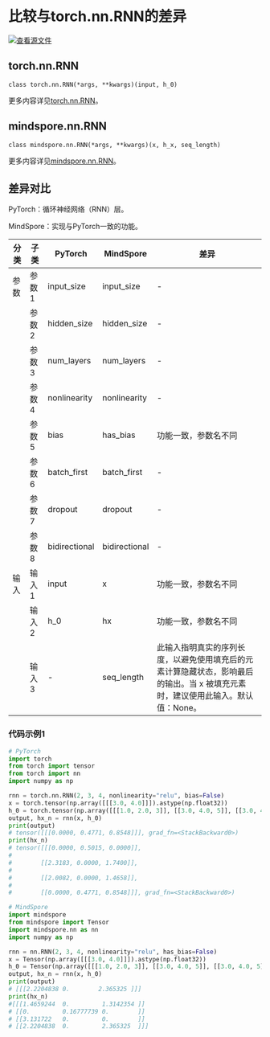 # 比较与torch.nn.RNN的差异

[![查看源文件](https://mindspore-website.obs.cn-north-4.myhuaweicloud.com/website-images/master/resource/_static/logo_source.svg)](https://gitee.com/mindspore/docs/blob/master/docs/mindspore/source_zh_cn/note/api_mapping/pytorch_diff/RNN.md)

## torch.nn.RNN

```text
class torch.nn.RNN(*args, **kwargs)(input, h_0)
```

更多内容详见[torch.nn.RNN](https://pytorch.org/docs/1.8.1/generated/torch.nn.RNN.html)。

## mindspore.nn.RNN

```text
class mindspore.nn.RNN(*args, **kwargs)(x, h_x, seq_length)
```

更多内容详见[mindspore.nn.RNN](https://www.mindspore.cn/docs/zh-CN/master/api_python/nn/mindspore.nn.RNN.html)。

## 差异对比

PyTorch：循环神经网络（RNN）层。

MindSpore：实现与PyTorch一致的功能。

| 分类 | 子类 |PyTorch | MindSpore | 差异 |
| --- | --- | --- | --- |---|
| 参数 | 参数1 | input_size | input_size   | - |
| | 参数2 | hidden_size | hidden_size |  - |
| | 参数3 | num_layers | num_layers | - |
| | 参数4 | nonlinearity |  nonlinearity | - |
| | 参数5 | bias | has_bias | 功能一致，参数名不同 |
| | 参数6 | batch_first | batch_first | - |
| | 参数7 | dropout | dropout | - |
| | 参数8 | bidirectional | bidirectional | - |
|输入 | 输入1 | input        | x       | 功能一致，参数名不同 |
|      | 输入2 | h_0       | hx      | 功能一致，参数名不同 |
|      | 输入3 | -    | seq_length      | 此输入指明真实的序列长度，以避免使用填充后的元素计算隐藏状态，影响最后的输出。当 x 被填充元素时，建议使用此输入。默认值：None。 |

### 代码示例1

```python
# PyTorch
import torch
from torch import tensor
from torch import nn
import numpy as np

rnn = torch.nn.RNN(2, 3, 4, nonlinearity="relu", bias=False)
x = torch.tensor(np.array([[[3.0, 4.0]]]).astype(np.float32))
h_0 = torch.tensor(np.array([[[1.0, 2.0, 3]], [[3.0, 4.0, 5]], [[3.0, 4.0, 5]], [[3.0, 4.0, 5]]]).astype(np.float32))
output, hx_n = rnn(x, h_0)
print(output)
# tensor([[[0.0000, 0.4771, 0.8548]]], grad_fn=<StackBackward0>)
print(hx_n)
# tensor([[[0.0000, 0.5015, 0.0000]],
#
#        [[2.3183, 0.0000, 1.7400]],
#
#        [[2.0082, 0.0000, 1.4658]],
#
#        [[0.0000, 0.4771, 0.8548]]], grad_fn=<StackBackward0>)

# MindSpore
import mindspore
from mindspore import Tensor
import mindspore.nn as nn
import numpy as np

rnn = nn.RNN(2, 3, 4, nonlinearity="relu", has_bias=False)
x = Tensor(np.array([[[3.0, 4.0]]]).astype(np.float32))
h_0 = Tensor(np.array([[[1.0, 2.0, 3]], [[3.0, 4.0, 5]], [[3.0, 4.0, 5]], [[3.0, 4.0, 5]]]).astype(np.float32))
output, hx_n = rnn(x, h_0)
print(output)
# [[[2.2204838 0.        2.365325 ]]]
print(hx_n)
#[[[1.4659244  0.         1.3142354 ]]
# [[0.         0.16777739 0.        ]]
# [[3.131722   0.         0.        ]]
# [[2.2204838  0.         2.365325  ]]]
```
